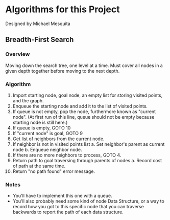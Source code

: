 # Algorithms for this Project

Designed by Michael Mesquita

## Breadth-First Search

### Overview

Moving down the search tree, one level at a time. Must cover all nodes in a given depth together before moving to the next depth.

### Algorithm

1. Import starting node, goal node, an empty list for storing visited points, and the graph.
2. Enqueue the starting node and add it to the list of visited points.
3. If queue is not empty, pop the node, furthermore known as "current node". (At first run of this line, queue should not be empty because starting node is still here.)
4. If queue is empty, GOTO 10
5. If "current node" is goal, GOTO 9
6. Get list of neighbors from the current node.
7. If neighbor is not in visited points list
   a. Set neighbor's parent as current node
   b. Enqueue neighbor node.
8. If there are no more neighbors to process, GOTO 4.
9. Return path to goal traversing through parents of nodes
   a. Record cost of path at the same time.
10. Return "no path found" error message.

### Notes

- You'll have to implement this one with a queue.
- You'll also probably need some kind of node Data Structure, or a way to record how you got to this specific node that you can
  traverse backwards to report the path of each data structure.
